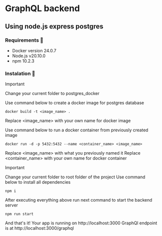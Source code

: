 # GraphQL backend
## Using node.js express postgres

### Requirements 🛒
- Docker version 24.0.7
- Node.js v20.10.0
- npm 10.2.3

### Instalation 🔨
> [!IMPORTANT]
> Change your current folder to postgres_docker


Use command below to create a docker image for postgres database
```
docker build -t <image_name> .
```
Replace <image_name> with your own name for docker image


Use command below to run a docker container from previously created image
```
docker run -d -p 5432:5432 --name <container_name> <image_name>
```
Replace <image_name> with what you previously named it
Replace <container_name> with your own name for docker container


> [!IMPORTANT]
> Change your current folder to root folder of the project
Use command below to install all dependencies
```
npm i
```


After executing everything above run next command to start the backend server
```
npm run start
```
And that's it!
Your app is running on http://localhost:3000
GraphQl endpoint is at http://localhost:3000/graphql
